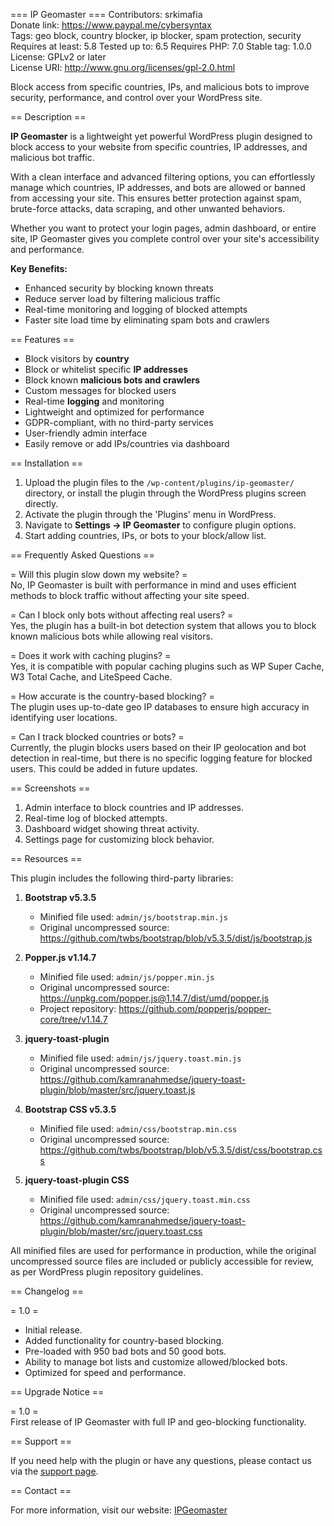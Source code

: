 === IP Geomaster ===
Contributors: srkimafia  
Donate link: https://www.paypal.me/cybersyntax  
Tags: geo block, country blocker, ip blocker, spam protection, security  
Requires at least: 5.8
Tested up to: 6.5
Requires PHP: 7.0
Stable tag: 1.0.0 
License: GPLv2 or later  
License URI: http://www.gnu.org/licenses/gpl-2.0.html  

Block access from specific countries, IPs, and malicious bots to improve security, performance, and control over your WordPress site.

== Description ==

**IP Geomaster** is a lightweight yet powerful WordPress plugin designed to block access to your website from specific countries, IP addresses, and malicious bot traffic.

With a clean interface and advanced filtering options, you can effortlessly manage which countries, IP addresses, and bots are allowed or banned from accessing your site. This ensures better protection against spam, brute-force attacks, data scraping, and other unwanted behaviors.

Whether you want to protect your login pages, admin dashboard, or entire site, IP Geomaster gives you complete control over your site's accessibility and performance.

**Key Benefits:**

* Enhanced security by blocking known threats  
* Reduce server load by filtering malicious traffic  
* Real-time monitoring and logging of blocked attempts  
* Faster site load time by eliminating spam bots and crawlers  

== Features ==

* Block visitors by **country**  
* Block or whitelist specific **IP addresses**  
* Block known **malicious bots and crawlers**  
* Custom messages for blocked users  
* Real-time **logging** and monitoring  
* Lightweight and optimized for performance  
* GDPR-compliant, with no third-party services  
* User-friendly admin interface  
* Easily remove or add IPs/countries via dashboard  

== Installation ==

1. Upload the plugin files to the `/wp-content/plugins/ip-geomaster/` directory, or install the plugin through the WordPress plugins screen directly.  
2. Activate the plugin through the 'Plugins' menu in WordPress.  
3. Navigate to **Settings → IP Geomaster** to configure plugin options.  
4. Start adding countries, IPs, or bots to your block/allow list.  

== Frequently Asked Questions ==

= Will this plugin slow down my website? =  
No, IP Geomaster is built with performance in mind and uses efficient methods to block traffic without affecting your site speed.

= Can I block only bots without affecting real users? =  
Yes, the plugin has a built-in bot detection system that allows you to block known malicious bots while allowing real visitors.

= Does it work with caching plugins? =  
Yes, it is compatible with popular caching plugins such as WP Super Cache, W3 Total Cache, and LiteSpeed Cache.

= How accurate is the country-based blocking? =  
The plugin uses up-to-date geo IP databases to ensure high accuracy in identifying user locations.

= Can I track blocked countries or bots? =  
Currently, the plugin blocks users based on their IP geolocation and bot detection in real-time, but there is no specific logging feature for blocked users. This could be added in future updates.

== Screenshots ==

1. Admin interface to block countries and IP addresses.  
2. Real-time log of blocked attempts.  
3. Dashboard widget showing threat activity.  
4. Settings page for customizing block behavior.  


== Resources ==

This plugin includes the following third-party libraries:

1. **Bootstrap v5.3.5**
   - Minified file used: `admin/js/bootstrap.min.js`
   - Original uncompressed source: https://github.com/twbs/bootstrap/blob/v5.3.5/dist/js/bootstrap.js

2. **Popper.js v1.14.7**
   - Minified file used: `admin/js/popper.min.js`
   - Original uncompressed source: https://unpkg.com/popper.js@1.14.7/dist/umd/popper.js
   - Project repository: https://github.com/popperjs/popper-core/tree/v1.14.7

3. **jquery-toast-plugin**
   - Minified file used: `admin/js/jquery.toast.min.js`
   - Original uncompressed source: https://github.com/kamranahmedse/jquery-toast-plugin/blob/master/src/jquery.toast.js

4. **Bootstrap CSS v5.3.5**
   - Minified file used: `admin/css/bootstrap.min.css`
   - Original uncompressed source: https://github.com/twbs/bootstrap/blob/v5.3.5/dist/css/bootstrap.css

5. **jquery-toast-plugin CSS**
   - Minified file used: `admin/css/jquery.toast.min.css`
   - Original uncompressed source: https://github.com/kamranahmedse/jquery-toast-plugin/blob/master/src/jquery.toast.css



All minified files are used for performance in production, while the original uncompressed source files are included or publicly accessible for review, as per WordPress plugin repository guidelines.


== Changelog ==

= 1.0 =  
* Initial release.  
* Added functionality for country-based blocking.  
* Pre-loaded with 950 bad bots and 50 good bots.  
* Ability to manage bot lists and customize allowed/blocked bots.  
* Optimized for speed and performance.  

== Upgrade Notice ==

= 1.0 =  
First release of IP Geomaster with full IP and geo-blocking functionality.  

== Support ==

If you need help with the plugin or have any questions, please contact us via the [support page](https://www.ipgeomaster.com/support).  

== Contact ==

For more information, visit our website: [IPGeomaster](https://www.ipgeomaster.com)

